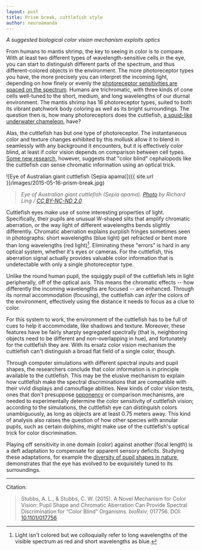 ```yaml
---
layout: post
title: Prism break, cuttlefish style
author: neuroamanda
---
```


_A suggested biological color vision mechanism exploits optics_

From humans to mantis shrimp, the key to seeing in color is to compare. With at least two different types of wavelength-sensitive cells in the eye, you can start to distinguish different parts of the spectrum, and thus different-colored objects in the environment. The more photoreceptor types you have, the more precisely you can interpret the incoming light, depending on how finely or evenly the [photoreceptor sensitivities are spaced on the spectrum](https://arthropoda.files.wordpress.com/2010/03/human-vs-mantis.jpg). Humans are trichromatic, with three kinds of cone cells well-tuned to the short, medium, and long wavelengths of our diurnal environment. The mantis shrimp has 16 photoreceptor types, suited to both its vibrant patchwork body coloring as well as its bright surroundings. The question then is, how many photoreceptors does the cuttlefish, [a squid-like underwater chameleon](https://www.youtube.com/watch?v=SfkhEm3LfvE), have?

<!--break-->

Alas, the cuttlefish has but one type of photoreceptor. The instantaneous color and texture changes exhibited by this mollusk allow it to blend in seamlessly with any background it encounters, but it is effectively color blind, at least if color vision depends on comparison between cell types. [Some new research](http://dx.doi.org/10.1101/017756), however, suggests that "color blind" cephalopods like the cuttlefish _can_ sense chromatic information using an optical trick.

![Eye of Australian giant cuttlefish (Sepia apama)]({{ site.url }}/images/2015-05-16-prism-break.jpg)

> _Eye of Australian giant cuttlefish (Sepia apama). [Photo](https://www.flickr.com/photos/rling/5101121081/in/photostream/) by Richard Ling / [CC BY-NC-ND 2.0](https://creativecommons.org/licenses/by-nc-nd/2.0/)_

Cuttlefish eyes make use of some interesting properties of light. Specifically, their pupils are unusual W-shaped slits that amplify chromatic aberration, or the way light of different wavelengths bends slightly differently. Chromatic aberration explains purplish fringes sometimes seen in photographs: short wavelengths (blue light) get refracted or bent more than long wavelengths (red light)[^1]. Eliminating these "errors" is hard in any optical system, whether it's eyes or cameras. For the cuttlefish, this aberration signal actually provides valuable color information that is undetectable with only a single photoreceptor type.

Unlike the round human pupil, the squiggly pupil of the cuttlefish lets in light peripherally, off of the optical axis. This means the chromatic effects -- how differently the incoming wavelengths are focused -- are enhanced. Through its normal accommodation (focusing), the cuttlefish can _infer_ the colors of the environment, effectively using the distance it needs to focus as a clue to color.

For this system to work, the environment of the cuttlefish has to be full of cues to help it accommodate, like shadows and texture. Moreover, these features have be fairly sharply segregated spectrally (that is, neighboring objects need to be different and non-overlapping in hue), and fortunately for the cuttlefish they are. With its ersatz color vision mechanism the cuttlefish can't distinguish a broad flat field of a single color, though.

Through computer simulations with different spectral inputs and pupil shapes, the researchers conclude that color information is in principle available to the cuttlefish. This may be the elusive mechanism to explain how cuttlefish make the spectral discriminations that are compatible with their vivid displays and camouflage abilities. New kinds of color vision tests, ones that don't presuppose [opponency](http://en.wikipedia.org/wiki/Opponent_process) or comparison mechanisms, are needed to experimentally determine the color sensitivity of cuttlefish vision; according to the simulations, the cuttlefish eye can distinguish colors unambiguously, as long as objects are at least 0.75 meters away. This kind of analysis also raises the question of how other species with annular pupils, such as certain dolphins, might make use of the cuttlefish's optical trick for color discrimination.

Playing off sensitivity in one domain (color) against another (focal length) is a deft adaptation to compensate for apparent sensory deficits. Studying these adaptations, for example the [diversity of pupil shapes in nature](http://jov.arvojournals.org/article.aspx?articleid=2142714), demonstrates that the eye has evolved to be exquisitely tuned to its surroundings.

---
Citation:

> Stubbs, A. L., & Stubbs, C. W. (2015). A Novel Mechanism for Color Vision: Pupil Shape and Chromatic Aberration Can Provide Spectral Discrimination for “Color Blind” Organisms. _bioRxiv_, 017756. DOI: [10.1101/017756](http://dx.doi.org/10.1101/017756)

[^1]: Light isn't colored but we colloquially refer to long wavelengths of the visible spectrum as red and short wavelengths as blue.
